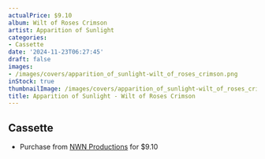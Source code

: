 ```yaml
---
actualPrice: $9.10
album: Wilt of Roses Crimson
artist: Apparition of Sunlight
categories:
- Cassette
date: '2024-11-23T06:27:45'
draft: false
images:
- /images/covers/apparition_of_sunlight-wilt_of_roses_crimson.png
inStock: true
thumbnailImage: /images/covers/apparition_of_sunlight-wilt_of_roses_crimson-thumb.png
title: Apparition of Sunlight - Wilt of Roses Crimson
---
```


## Cassette
* Purchase from [NWN Productions](http://shop.nwnprod.com/index.php?route=product/product&path=73&product_id=30686&sort=pd.name&order=ASC) for $9.10
